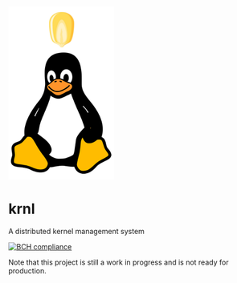 ![alt text](krnl/logo/krnl.png "KRNL!!!")
# krnl
A distributed kernel management system

[![BCH compliance](https://bettercodehub.com/edge/badge/lukebrains/krnl?branch=master)](https://bettercodehub.com/)

Note that this project is still a work in progress and is not ready for production.
